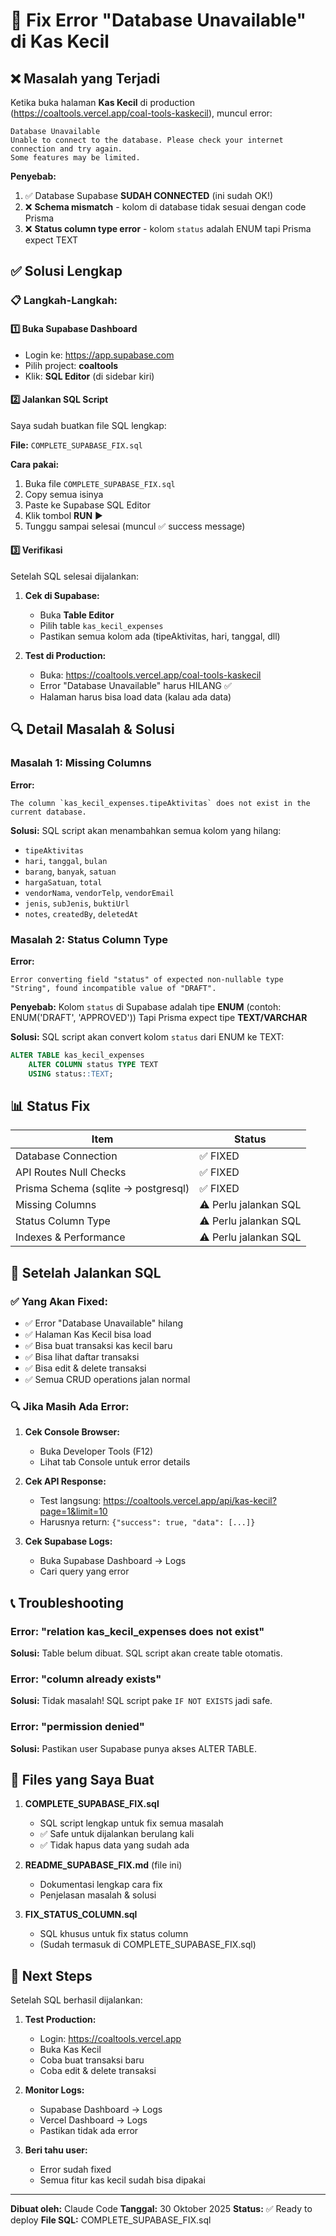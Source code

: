 # 🔧 Fix Error "Database Unavailable" di Kas Kecil

## ❌ Masalah yang Terjadi

Ketika buka halaman **Kas Kecil** di production (https://coaltools.vercel.app/coal-tools-kaskecil), muncul error:

```
Database Unavailable
Unable to connect to the database. Please check your internet connection and try again.
Some features may be limited.
```

**Penyebab:**
1. ✅ Database Supabase **SUDAH CONNECTED** (ini sudah OK!)
2. ❌ **Schema mismatch** - kolom di database tidak sesuai dengan code Prisma
3. ❌ **Status column type error** - kolom `status` adalah ENUM tapi Prisma expect TEXT

## ✅ Solusi Lengkap

### 📋 Langkah-Langkah:

#### 1️⃣ Buka Supabase Dashboard
- Login ke: https://app.supabase.com
- Pilih project: **coaltools**
- Klik: **SQL Editor** (di sidebar kiri)

#### 2️⃣ Jalankan SQL Script
Saya sudah buatkan file SQL lengkap:

**File:** `COMPLETE_SUPABASE_FIX.sql`

**Cara pakai:**
1. Buka file `COMPLETE_SUPABASE_FIX.sql`
2. Copy semua isinya
3. Paste ke Supabase SQL Editor
4. Klik tombol **RUN** ▶️
5. Tunggu sampai selesai (muncul ✅ success message)

#### 3️⃣ Verifikasi
Setelah SQL selesai dijalankan:

1. **Cek di Supabase:**
   - Buka **Table Editor**
   - Pilih table `kas_kecil_expenses`
   - Pastikan semua kolom ada (tipeAktivitas, hari, tanggal, dll)

2. **Test di Production:**
   - Buka: https://coaltools.vercel.app/coal-tools-kaskecil
   - Error "Database Unavailable" harus HILANG ✅
   - Halaman harus bisa load data (kalau ada data)

## 🔍 Detail Masalah & Solusi

### Masalah 1: Missing Columns
**Error:**
```
The column `kas_kecil_expenses.tipeAktivitas` does not exist in the current database.
```

**Solusi:**
SQL script akan menambahkan semua kolom yang hilang:
- `tipeAktivitas`
- `hari`, `tanggal`, `bulan`
- `barang`, `banyak`, `satuan`
- `hargaSatuan`, `total`
- `vendorNama`, `vendorTelp`, `vendorEmail`
- `jenis`, `subJenis`, `buktiUrl`
- `notes`, `createdBy`, `deletedAt`

### Masalah 2: Status Column Type
**Error:**
```
Error converting field "status" of expected non-nullable type "String", found incompatible value of "DRAFT".
```

**Penyebab:**
Kolom `status` di Supabase adalah tipe **ENUM** (contoh: ENUM('DRAFT', 'APPROVED'))
Tapi Prisma expect tipe **TEXT/VARCHAR**

**Solusi:**
SQL script akan convert kolom `status` dari ENUM ke TEXT:
```sql
ALTER TABLE kas_kecil_expenses
    ALTER COLUMN status TYPE TEXT
    USING status::TEXT;
```

## 📊 Status Fix

| Item | Status |
|------|--------|
| Database Connection | ✅ FIXED |
| API Routes Null Checks | ✅ FIXED |
| Prisma Schema (sqlite → postgresql) | ✅ FIXED |
| Missing Columns | ⚠️ Perlu jalankan SQL |
| Status Column Type | ⚠️ Perlu jalankan SQL |
| Indexes & Performance | ⚠️ Perlu jalankan SQL |

## 🎯 Setelah Jalankan SQL

### ✅ Yang Akan Fixed:
- ✅ Error "Database Unavailable" hilang
- ✅ Halaman Kas Kecil bisa load
- ✅ Bisa buat transaksi kas kecil baru
- ✅ Bisa lihat daftar transaksi
- ✅ Bisa edit & delete transaksi
- ✅ Semua CRUD operations jalan normal

### 🔍 Jika Masih Ada Error:

1. **Cek Console Browser:**
   - Buka Developer Tools (F12)
   - Lihat tab Console untuk error details

2. **Cek API Response:**
   - Test langsung: https://coaltools.vercel.app/api/kas-kecil?page=1&limit=10
   - Harusnya return: `{"success": true, "data": [...]}`

3. **Cek Supabase Logs:**
   - Buka Supabase Dashboard → Logs
   - Cari query yang error

## 📞 Troubleshooting

### Error: "relation kas_kecil_expenses does not exist"
**Solusi:** Table belum dibuat. SQL script akan create table otomatis.

### Error: "column already exists"
**Solusi:** Tidak masalah! SQL script pake `IF NOT EXISTS` jadi safe.

### Error: "permission denied"
**Solusi:** Pastikan user Supabase punya akses ALTER TABLE.

## 📝 Files yang Saya Buat

1. **COMPLETE_SUPABASE_FIX.sql**
   - SQL script lengkap untuk fix semua masalah
   - ✅ Safe untuk dijalankan berulang kali
   - ✅ Tidak hapus data yang sudah ada

2. **README_SUPABASE_FIX.md** (file ini)
   - Dokumentasi lengkap cara fix
   - Penjelasan masalah & solusi

3. **FIX_STATUS_COLUMN.sql**
   - SQL khusus untuk fix status column
   - (Sudah termasuk di COMPLETE_SUPABASE_FIX.sql)

## 🚀 Next Steps

Setelah SQL berhasil dijalankan:

1. **Test Production:**
   - Login: https://coaltools.vercel.app
   - Buka Kas Kecil
   - Coba buat transaksi baru
   - Coba edit & delete transaksi

2. **Monitor Logs:**
   - Supabase Dashboard → Logs
   - Vercel Dashboard → Logs
   - Pastikan tidak ada error

3. **Beri tahu user:**
   - Error sudah fixed
   - Semua fitur kas kecil sudah bisa dipakai

---

**Dibuat oleh:** Claude Code
**Tanggal:** 30 Oktober 2025
**Status:** ✅ Ready to deploy
**File SQL:** COMPLETE_SUPABASE_FIX.sql
